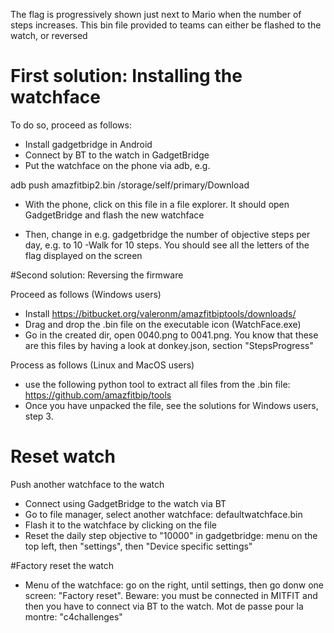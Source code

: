 The flag is progressively shown just next to Mario when the number of steps increases.
This bin file provided to teams can either be flashed to the watch, or reversed

# First solution: Installing the watchface

To do so, proceed as follows:
- Install gadgetbridge in Android
- Connect by BT to the watch in GadgetBridge
- Put the watchface on the phone via adb, e.g.

adb push amazfitbip2.bin /storage/self/primary/Download

- With the phone, click on this file in a file explorer. It should open GadgetBridge and flash the new watchface

- Then, change in e.g. gadgetbridge the number of objective steps per day, e.g. to 10
-Walk for 10 steps. You should see all the letters of the flag displayed on the screen


#Second solution: Reversing the firmware

Proceed as follows (Windows users)
- Install https://bitbucket.org/valeronm/amazfitbiptools/downloads/
- Drag and drop the .bin file on the executable icon (WatchFace.exe)
- Go in the created dir, open 0040.png to 0041.png. You know that these are this files by having a look at donkey.json, section "StepsProgress"

Process as follows (Linux and MacOS users)
- use the following python tool to extract all files from the .bin file:
https://github.com/amazfitbip/tools
- Once you have unpacked the file, see the solutions for Windows users, step 3.

# Reset watch
Push another watchface to the watch
- Connect using GadgetBridge to the watch via BT
- Go to file manager, select another watchface: defaultwatchface.bin
- Flash it to the watchface by clicking on the file
- Reset the daily step objective to "10000" in gadgetbridge: menu on the top left, then "settings", then "Device specific settings"


#Factory reset the watch
- Menu of the watchface: go on the right, until settings, then go donw one screen: "Factory reset". Beware: you must be connected in MITFIT and then you have to connect via BT to the watch.
Mot de passe pour la montre: "c4challenges"

